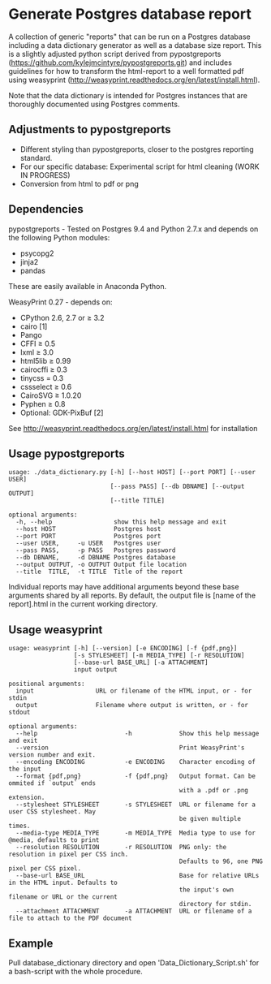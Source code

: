 # Generate Postgres database report

A collection of generic "reports" that can be run on a Postgres 
database including a data dictionary generator as well as a 
database size report. This is a slightly adjusted python script 
derived from pypostgreports (https://github.com/kylejmcintyre/pypostgreports.git) 
and includes guidelines for how to transform the html-report to a well 
formatted pdf using weasyprint (http://weasyprint.readthedocs.org/en/latest/install.html). 

Note that the data dictionary is intended for Postgres instances
that are thoroughly documented using Postgres comments. 

## Adjustments to pypostgreports

  * Different styling than pypostgreports, closer to the postgres reporting standard.
  * For our specific database: Experimental script for html cleaning (WORK IN PROGRESS) 
  * Conversion from html to pdf or png

## Dependencies
pypostgreports - Tested on Postgres 9.4 and Python 2.7.x and depends on the following Python modules:

  * psycopg2
  * jinja2
  * pandas

These are easily available in Anaconda Python.

WeasyPrint 0.27 - depends on:

  * CPython 2.6, 2.7 or ≥ 3.2
  * cairo [1]
  * Pango
  * CFFI ≥ 0.5
  * lxml ≥ 3.0
  * html5lib ≥ 0.99
  * cairocffi ≥ 0.3
  * tinycss = 0.3
  * cssselect ≥ 0.6
  * CairoSVG ≥ 1.0.20
  * Pyphen ≥ 0.8
  * Optional: GDK-PixBuf [2]

See http://weasyprint.readthedocs.org/en/latest/install.html for installation

## Usage pypostgreports

    usage: ./data_dictionary.py [-h] [--host HOST] [--port PORT] [--user USER]
                                [--pass PASS] [--db DBNAME] [--output OUTPUT]
                                [--title TITLE]
    
    optional arguments:
      -h, --help                 show this help message and exit
      --host HOST                Postgres host
      --port PORT                Postgres port
      --user USER,     -u USER   Postgres user
      --pass PASS,     -p PASS   Postgres password
      --db DBNAME,     -d DBNAME Postgres database
      --output OUTPUT, -o OUTPUT Output file location
      --title  TITLE,  -t TITLE  Title of the report 

Individual reports may have additional arguments beyond these base arguments
shared by all reports. By default, the output file is [name of the report].html
in the current working directory.
    

## Usage weasyprint

    usage: weasyprint [-h] [--version] [-e ENCODING] [-f {pdf,png}]
                      [-s STYLESHEET] [-m MEDIA_TYPE] [-r RESOLUTION]
                      [--base-url BASE_URL] [-a ATTACHMENT]
                      input output

	positional arguments:
	  input                 URL or filename of the HTML input, or - for stdin
      output                Filename where output is written, or - for stdout

	optional arguments:
      --help                        -h             Show this help message and exit
      --version                                    Print WeasyPrint's version number and exit.
      --encoding ENCODING           -e ENCODING    Character encoding of the input
      --format {pdf,png}            -f {pdf,png}   Output format. Can be ommited if `output` ends 
                                                   with a .pdf or .png extension.
      --stylesheet STYLESHEET       -s STYLESHEET  URL or filename for a user CSS stylesheet. May 
                                                   be given multiple times.
      --media-type MEDIA_TYPE       -m MEDIA_TYPE  Media type to use for @media, defaults to print
      --resolution RESOLUTION       -r RESOLUTION  PNG only: the resolution in pixel per CSS inch.
                                                   Defaults to 96, one PNG pixel per CSS pixel.           
      --base-url BASE_URL                          Base for relative URLs in the HTML input. Defaults to
                                                   the input's own filename or URL or the current
                                                   directory for stdin.
      --attachment ATTACHMENT       -a ATTACHMENT  URL or filename of a file to attach to the PDF document

## Example

Pull database_dictionary directory and open 'Data_Dictionary_Script.sh' for a bash-script with the whole procedure.
